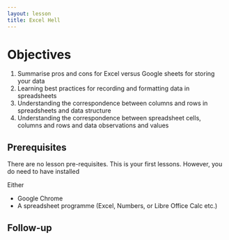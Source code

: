 ```yaml
---
layout: lesson
title: Excel Hell
---
```



# Objectives

<!-- Enumerate specific learning objectives in terms of what the learner will be able to completed by the end of the lesson -->

1. Summarise pros and cons for Excel versus Google sheets for storing your data
2. Learning best practices for recording and formatting data in spreadsheets
3. Understanding the correspondence between columns and rows in spreadsheets and data structure
4. Understanding the correspondence between spreadsheet cells, columns and rows and data observations and values


## Prerequisites

There are no lesson pre-requisites. This is your first lessons. However, you do need to have installed

Either

- Google Chrome
- A spreadsheet programme (Excel, Numbers, or Libre Office Calc etc.)

<!-- List and ideally hyperlink preceding lessons here -->

## Follow-up

<!-- List and ideally hyperlink follow-up lessons here -->


